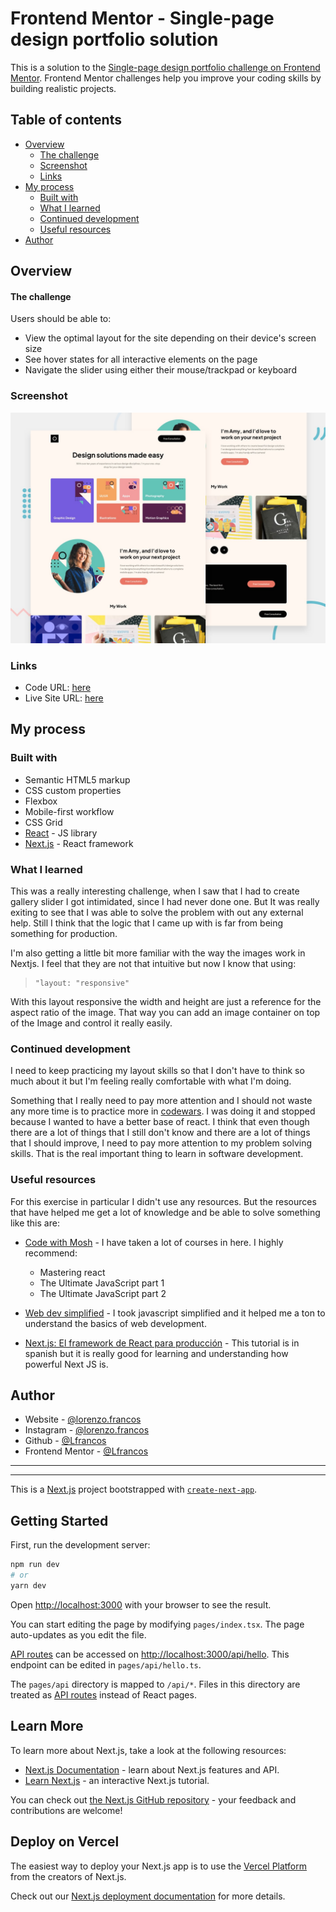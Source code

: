 # Frontend Mentor - Single-page design portfolio solution

This is a solution to the [Single-page design portfolio challenge on Frontend Mentor](https://www.frontendmentor.io/challenges/singlepage-design-portfolio-2MMhyhfKVo). Frontend Mentor challenges help you improve your coding skills by building realistic projects.

## Table of contents

- [Overview](#overview)
  - [The challenge](#the-challenge)
  - [Screenshot](#screenshot)
  - [Links](#links)
- [My process](#my-process)
  - [Built with](#built-with)
  - [What I learned](#what-i-learned)
  - [Continued development](#continued-development)
  - [Useful resources](#useful-resources)
- [Author](#author)


## Overview

#### The challenge

Users should be able to:

- View the optimal layout for the site depending on their device's screen size
- See hover states for all interactive elements on the page
- Navigate the slider using either their mouse/trackpad or keyboard

### Screenshot

![](./public/assets/preview.jpg)


### Links

- Code URL: [here](https://github.com/Lfrancos/fm-sp-portafolio)
- Live Site URL: [here](https://fm-sp-portafolio.vercel.app/)

## My process

### Built with

- Semantic HTML5 markup
- CSS custom properties
- Flexbox
- Mobile-first workflow
- CSS Grid
- [React](https://reactjs.org/) - JS library
- [Next.js](https://nextjs.org/) - React framework


### What I learned

This was a really interesting challenge, when I saw that I had to create gallery slider I got intimidated, since I had never done one. But It was really exiting to see that I was able to solve the problem with out any external help. Still I think that the logic that I came up with is far from being something for production.

I'm also getting a little bit more familiar with the way the images work in Nextjs. I feel that they are not that intuitive but now I know that using:
>```
> "layout: "responsive"
> ```
With this layout responsive the width and height are just a reference for the aspect ratio of the image. That way you can add an image container on top of the Image and control it really easily.


### Continued development

I need to keep practicing my layout skills so that I don't have to think so much about it but I'm feeling really comfortable with what I'm doing.

Something that I really need to pay more attention and I should not waste any more time is to practice more in [codewars](https://www.codewars.com/). I was doing it and stopped because I wanted to have a better base of react. I think that even though there are a lot of things that I still don't know and there are a lot of things that I should improve, I need to pay more attention to my problem solving skills. That is the real important thing to learn in software development.

### Useful resources

For this exercise in particular I didn't use any resources. But the resources that have helped me get a lot of knowledge and be able to solve something like this are:

- [Code with Mosh](https://codewithmosh.com/) - I have taken a lot of courses in here. I highly recommend:

  - Mastering react
  - The Ultimate JavaScript part 1
  - The Ultimate JavaScript part 2

- [Web dev simplified](https://courses.webdevsimplified.com/) - I took javascript simplified and it helped me a ton to understand the basics of web development.

- [Next.js: El framework de React para producción](https://www.udemy.com/course/nextjs-fh/learn/lecture/30687624) - This tutorial is in spanish but it is really good for learning and understanding how powerful Next JS is.
## Author

- Website - [@lorenzo.francos](https://www.lorenzofrancos.com)
- Instagram - [@lorenzo.francos](https://www.instagram.com/lorenzo.francos/?hl=en)
- Github - [@Lfrancos](https://github.com/Lfrancos)
- Frontend Mentor - [@Lfrancos](https://www.frontendmentor.io/profile/Lfrancos)





---
---




This is a [Next.js](https://nextjs.org/) project bootstrapped with [`create-next-app`](https://github.com/vercel/next.js/tree/canary/packages/create-next-app).

## Getting Started

First, run the development server:

```bash
npm run dev
# or
yarn dev
```

Open [http://localhost:3000](http://localhost:3000) with your browser to see the result.

You can start editing the page by modifying `pages/index.tsx`. The page auto-updates as you edit the file.

[API routes](https://nextjs.org/docs/api-routes/introduction) can be accessed on [http://localhost:3000/api/hello](http://localhost:3000/api/hello). This endpoint can be edited in `pages/api/hello.ts`.

The `pages/api` directory is mapped to `/api/*`. Files in this directory are treated as [API routes](https://nextjs.org/docs/api-routes/introduction) instead of React pages.

## Learn More

To learn more about Next.js, take a look at the following resources:

- [Next.js Documentation](https://nextjs.org/docs) - learn about Next.js features and API.
- [Learn Next.js](https://nextjs.org/learn) - an interactive Next.js tutorial.

You can check out [the Next.js GitHub repository](https://github.com/vercel/next.js/) - your feedback and contributions are welcome!

## Deploy on Vercel

The easiest way to deploy your Next.js app is to use the [Vercel Platform](https://vercel.com/new?utm_medium=default-template&filter=next.js&utm_source=create-next-app&utm_campaign=create-next-app-readme) from the creators of Next.js.

Check out our [Next.js deployment documentation](https://nextjs.org/docs/deployment) for more details.

